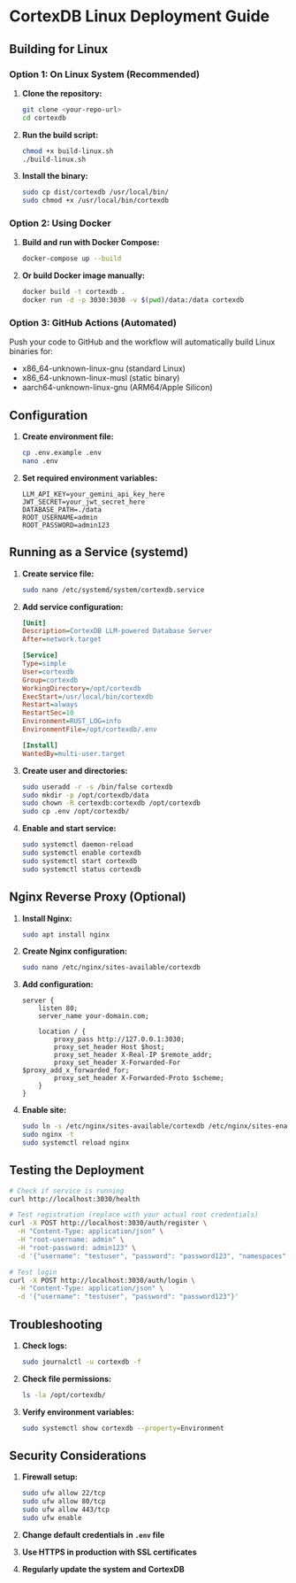 # CortexDB Linux Deployment Guide

## Building for Linux

### Option 1: On Linux System (Recommended)

1. **Clone the repository:**
   ```bash
   git clone <your-repo-url>
   cd cortexdb
   ```

2. **Run the build script:**
   ```bash
   chmod +x build-linux.sh
   ./build-linux.sh
   ```

3. **Install the binary:**
   ```bash
   sudo cp dist/cortexdb /usr/local/bin/
   sudo chmod +x /usr/local/bin/cortexdb
   ```

### Option 2: Using Docker

1. **Build and run with Docker Compose:**
   ```bash
   docker-compose up --build
   ```

2. **Or build Docker image manually:**
   ```bash
   docker build -t cortexdb .
   docker run -d -p 3030:3030 -v $(pwd)/data:/data cortexdb
   ```

### Option 3: GitHub Actions (Automated)

Push your code to GitHub and the workflow will automatically build Linux binaries for:
- x86_64-unknown-linux-gnu (standard Linux)
- x86_64-unknown-linux-musl (static binary)
- aarch64-unknown-linux-gnu (ARM64/Apple Silicon)

## Configuration

1. **Create environment file:**
   ```bash
   cp .env.example .env
   nano .env
   ```

2. **Set required environment variables:**
   ```env
   LLM_API_KEY=your_gemini_api_key_here
   JWT_SECRET=your_jwt_secret_here
   DATABASE_PATH=./data
   ROOT_USERNAME=admin
   ROOT_PASSWORD=admin123
   ```

## Running as a Service (systemd)

1. **Create service file:**
   ```bash
   sudo nano /etc/systemd/system/cortexdb.service
   ```

2. **Add service configuration:**
   ```ini
   [Unit]
   Description=CortexDB LLM-powered Database Server
   After=network.target
   
   [Service]
   Type=simple
   User=cortexdb
   Group=cortexdb
   WorkingDirectory=/opt/cortexdb
   ExecStart=/usr/local/bin/cortexdb
   Restart=always
   RestartSec=10
   Environment=RUST_LOG=info
   EnvironmentFile=/opt/cortexdb/.env
   
   [Install]
   WantedBy=multi-user.target
   ```

3. **Create user and directories:**
   ```bash
   sudo useradd -r -s /bin/false cortexdb
   sudo mkdir -p /opt/cortexdb/data
   sudo chown -R cortexdb:cortexdb /opt/cortexdb
   sudo cp .env /opt/cortexdb/
   ```

4. **Enable and start service:**
   ```bash
   sudo systemctl daemon-reload
   sudo systemctl enable cortexdb
   sudo systemctl start cortexdb
   sudo systemctl status cortexdb
   ```

## Nginx Reverse Proxy (Optional)

1. **Install Nginx:**
   ```bash
   sudo apt install nginx
   ```

2. **Create Nginx configuration:**
   ```bash
   sudo nano /etc/nginx/sites-available/cortexdb
   ```

3. **Add configuration:**
   ```nginx
   server {
       listen 80;
       server_name your-domain.com;
       
       location / {
           proxy_pass http://127.0.0.1:3030;
           proxy_set_header Host $host;
           proxy_set_header X-Real-IP $remote_addr;
           proxy_set_header X-Forwarded-For $proxy_add_x_forwarded_for;
           proxy_set_header X-Forwarded-Proto $scheme;
       }
   }
   ```

4. **Enable site:**
   ```bash
   sudo ln -s /etc/nginx/sites-available/cortexdb /etc/nginx/sites-enabled/
   sudo nginx -t
   sudo systemctl reload nginx
   ```

## Testing the Deployment

```bash
# Check if service is running
curl http://localhost:3030/health

# Test registration (replace with your actual root credentials)
curl -X POST http://localhost:3030/auth/register \
  -H "Content-Type: application/json" \
  -H "root-username: admin" \
  -H "root-password: admin123" \
  -d '{"username": "testuser", "password": "password123", "namespaces": ["demo"]}'

# Test login
curl -X POST http://localhost:3030/auth/login \
  -H "Content-Type: application/json" \
  -d '{"username": "testuser", "password": "password123"}'
```

## Troubleshooting

1. **Check logs:**
   ```bash
   sudo journalctl -u cortexdb -f
   ```

2. **Check file permissions:**
   ```bash
   ls -la /opt/cortexdb/
   ```

3. **Verify environment variables:**
   ```bash
   sudo systemctl show cortexdb --property=Environment
   ```

## Security Considerations

1. **Firewall setup:**
   ```bash
   sudo ufw allow 22/tcp
   sudo ufw allow 80/tcp
   sudo ufw allow 443/tcp
   sudo ufw enable
   ```

2. **Change default credentials in `.env` file**

3. **Use HTTPS in production with SSL certificates**

4. **Regularly update the system and CortexDB**

